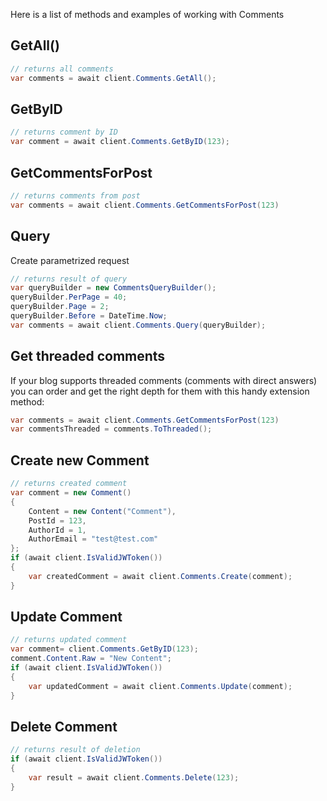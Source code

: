 Here is a list of methods and examples of working with Comments

## GetAll()

```C#
// returns all comments
var comments = await client.Comments.GetAll();
```

## GetByID

```C#
// returns comment by ID
var comment = await client.Comments.GetByID(123);
```

## GetCommentsForPost

```C#
// returns comments from post
var comments = await client.Comments.GetCommentsForPost(123)
```

## Query
Create parametrized request
```C#
// returns result of query
var queryBuilder = new CommentsQueryBuilder();
queryBuilder.PerPage = 40;
queryBuilder.Page = 2;
queryBuilder.Before = DateTime.Now;
var comments = await client.Comments.Query(queryBuilder);
```

## Get threaded comments
If your blog supports threaded comments (comments with direct answers) you can order and get the right depth for them with this handy extension method:

```c#
var comments = await client.Comments.GetCommentsForPost(123)
var commentsThreaded = comments.ToThreaded();
```

## Create new Comment

```C#
// returns created comment
var comment = new Comment()
{
    Content = new Content("Comment"),
    PostId = 123,
    AuthorId = 1,
    AuthorEmail = "test@test.com"
};
if (await client.IsValidJWToken())
{
    var createdComment = await client.Comments.Create(comment);
}
```

## Update Comment

```C#
// returns updated comment
var comment= client.Comments.GetByID(123);
comment.Content.Raw = "New Content";
if (await client.IsValidJWToken())
{
    var updatedComment = await client.Comments.Update(comment);
}
```

## Delete Comment

```C#
// returns result of deletion
if (await client.IsValidJWToken())
{
    var result = await client.Comments.Delete(123);
}
```